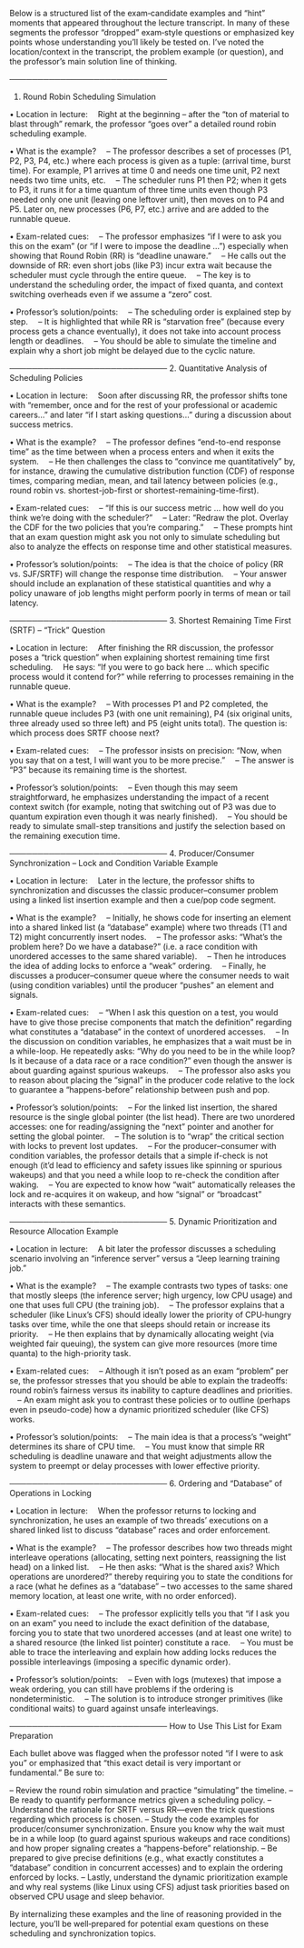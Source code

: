 Below is a structured list of the exam‐candidate examples and “hint” moments that appeared throughout the lecture transcript. In many of these segments the professor “dropped” exam‐style questions or emphasized key points whose understanding you’ll likely be tested on. I’ve noted the location/context in the transcript, the problem example (or question), and the professor’s main solution line of thinking.

────────────────────────────
1. Round Robin Scheduling Simulation

• Location in lecture:
  Right at the beginning – after the “ton of material to blast through” remark, the professor “goes over” a detailed round robin scheduling example.

• What is the example?
  – The professor describes a set of processes (P1, P2, P3, P4, etc.) where each process is given as a tuple: (arrival time, burst time). For example, P1 arrives at time 0 and needs one time unit, P2 next needs two time units, etc.
  – The scheduler runs P1 then P2; when it gets to P3, it runs it for a time quantum of three time units even though P3 needed only one unit (leaving one leftover unit), then moves on to P4 and P5. Later on, new processes (P6, P7, etc.) arrive and are added to the runnable queue.

• Exam-related cues:
  – The professor emphasizes “if I were to ask you this on the exam” (or “if I were to impose the deadline …”) especially when showing that Round Robin (RR) is “deadline unaware.”
  – He calls out the downside of RR: even short jobs (like P3) incur extra wait because the scheduler must cycle through the entire queue.
  – The key is to understand the scheduling order, the impact of fixed quanta, and context switching overheads even if we assume a “zero” cost.

• Professor’s solution/points:
  – The scheduling order is explained step by step.
  – It is highlighted that while RR is “starvation free” (because every process gets a chance eventually), it does not take into account process length or deadlines.
  – You should be able to simulate the timeline and explain why a short job might be delayed due to the cyclic nature.

────────────────────────────
2. Quantitative Analysis of Scheduling Policies

• Location in lecture:
  Soon after discussing RR, the professor shifts tone with “remember, once and for the rest of your professional or academic careers…” and later “if I start asking questions…” during a discussion about success metrics.

• What is the example?
  – The professor defines “end-to-end response time” as the time between when a process enters and when it exits the system.
  – He then challenges the class to “convince me quantitatively” by, for instance, drawing the cumulative distribution function (CDF) of response times, comparing median, mean, and tail latency between policies (e.g., round robin vs. shortest-job-first or shortest-remaining-time-first).

• Exam-related cues:
  – “If this is our success metric … how well do you think we’re doing with the scheduler?”
  – Later: “Redraw the plot. Overlay the CDF for the two policies that you’re comparing.”
  – These prompts hint that an exam question might ask you not only to simulate scheduling but also to analyze the effects on response time and other statistical measures.

• Professor’s solution/points:
  – The idea is that the choice of policy (RR vs. SJF/SRTF) will change the response time distribution.
  – Your answer should include an explanation of these statistical quantities and why a policy unaware of job lengths might perform poorly in terms of mean or tail latency.

────────────────────────────
3. Shortest Remaining Time First (SRTF) – “Trick” Question

• Location in lecture:
  After finishing the RR discussion, the professor poses a “trick question” when explaining shortest remaining time first scheduling.
  He says: “If you were to go back here … which specific process would it contend for?” while referring to processes remaining in the runnable queue.

• What is the example?
  – With processes P1 and P2 completed, the runnable queue includes P3 (with one unit remaining), P4 (six original units, three already used so three left) and P5 (eight units total). The question is: which process does SRTF choose next?
  
• Exam-related cues:
  – The professor insists on precision: “Now, when you say that on a test, I will want you to be more precise.”
  – The answer is “P3” because its remaining time is the shortest.
  
• Professor’s solution/points:
  – Even though this may seem straightforward, he emphasizes understanding the impact of a recent context switch (for example, noting that switching out of P3 was due to quantum expiration even though it was nearly finished).
  – You should be ready to simulate small-step transitions and justify the selection based on the remaining execution time.

────────────────────────────
4. Producer/Consumer Synchronization – Lock and Condition Variable Example

• Location in lecture:
  Later in the lecture, the professor shifts to synchronization and discusses the classic producer–consumer problem using a linked list insertion example and then a cue/pop code segment.

• What is the example?
  – Initially, he shows code for inserting an element into a shared linked list (a “database” example) where two threads (T1 and T2) might concurrently insert nodes.
  – The professor asks: “What’s the problem here? Do we have a database?” (i.e. a race condition with unordered accesses to the same shared variable).
  – Then he introduces the idea of adding locks to enforce a “weak” ordering.
  – Finally, he discusses a producer–consumer queue where the consumer needs to wait (using condition variables) until the producer “pushes” an element and signals.
  
• Exam-related cues:
  – “When I ask this question on a test, you would have to give those precise components that match the definition” regarding what constitutes a “database” in the context of unordered accesses.
  – In the discussion on condition variables, he emphasizes that a wait must be in a while-loop. He repeatedly asks: “Why do you need to be in the while loop? Is it because of a data race or a race condition?” even though the answer is about guarding against spurious wakeups.
  – The professor also asks you to reason about placing the “signal” in the producer code relative to the lock to guarantee a “happens-before” relationship between push and pop.
  
• Professor’s solution/points:
  – For the linked list insertion, the shared resource is the single global pointer (the list head). There are two unordered accesses: one for reading/assigning the “next” pointer and another for setting the global pointer.
  – The solution is to “wrap” the critical section with locks to prevent lost updates.
  – For the producer–consumer with condition variables, the professor details that a simple if-check is not enough (it’d lead to efficiency and safety issues like spinning or spurious wakeups) and that you need a while loop to re-check the condition after waking.
  – You are expected to know how “wait” automatically releases the lock and re-acquires it on wakeup, and how “signal” or “broadcast” interacts with these semantics.

────────────────────────────
5. Dynamic Prioritization and Resource Allocation Example

• Location in lecture:
  A bit later the professor discusses a scheduling scenario involving an “inference server” versus a “Jeep learning training job.”

• What is the example?
  – The example contrasts two types of tasks: one that mostly sleeps (the inference server; high urgency, low CPU usage) and one that uses full CPU (the training job).
  – The professor explains that a scheduler (like Linux’s CFS) should ideally lower the priority of CPU‐hungry tasks over time, while the one that sleeps should retain or increase its priority.
  – He then explains that by dynamically allocating weight (via weighted fair queuing), the system can give more resources (more time quanta) to the high-priority task.

• Exam-related cues:
  – Although it isn’t posed as an exam “problem” per se, the professor stresses that you should be able to explain the tradeoffs: round robin’s fairness versus its inability to capture deadlines and priorities.
  – An exam might ask you to contrast these policies or to outline (perhaps even in pseudo-code) how a dynamic prioritized scheduler (like CFS) works.

• Professor’s solution/points:
  – The main idea is that a process’s “weight” determines its share of CPU time.
  – You must know that simple RR scheduling is deadline unaware and that weight adjustments allow the system to preempt or delay processes with lower effective priority.

────────────────────────────
6. Ordering and “Database” of Operations in Locking

• Location in lecture:
  When the professor returns to locking and synchronization, he uses an example of two threads’ executions on a shared linked list to discuss “database” races and order enforcement.

• What is the example?
  – The professor describes how two threads might interleave operations (allocating, setting next pointers, reassigning the list head) on a linked list.
  – He then asks: “What is the shared axis? Which operations are unordered?” thereby requiring you to state the conditions for a race (what he defines as a “database” – two accesses to the same shared memory location, at least one write, with no order enforced).

• Exam-related cues:
  – The professor explicitly tells you that “if I ask you on an exam” you need to include the exact definition of the database, forcing you to state that two unordered accesses (and at least one write) to a shared resource (the linked list pointer) constitute a race.
  – You must be able to trace the interleaving and explain how adding locks reduces the possible interleavings (imposing a specific dynamic order).
  
• Professor’s solution/points:
  – Even with logs (mutexes) that impose a weak ordering, you can still have problems if the ordering is nondeterministic.
  – The solution is to introduce stronger primitives (like conditional waits) to guard against unsafe interleavings.
  
────────────────────────────
How to Use This List for Exam Preparation

Each bullet above was flagged when the professor noted “if I were to ask you” or emphasized that “this exact detail is very important or fundamental.” Be sure to:

– Review the round robin simulation and practice “simulating” the timeline.
– Be ready to quantify performance metrics given a scheduling policy.
– Understand the rationale for SRTF versus RR—even the trick questions regarding which process is chosen.
– Study the code examples for producer/consumer synchronization. Ensure you know why the wait must be in a while loop (to guard against spurious wakeups and race conditions) and how proper signaling creates a “happens-before” relationship.
– Be prepared to give precise definitions (e.g., what exactly constitutes a “database” condition in concurrent accesses) and to explain the ordering enforced by locks.
– Lastly, understand the dynamic prioritization example and why real systems (like Linux using CFS) adjust task priorities based on observed CPU usage and sleep behavior.

By internalizing these examples and the line of reasoning provided in the lecture, you’ll be well‐prepared for potential exam questions on these scheduling and synchronization topics.